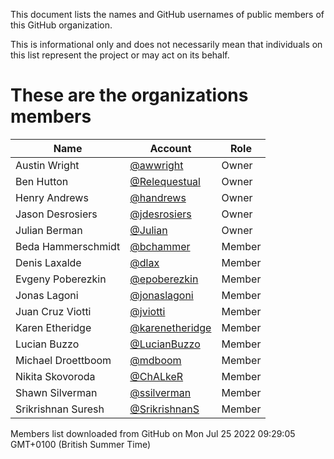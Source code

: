 This document lists the names and GitHub usernames of public members of this GitHub organization.

This is informational only and does not necessarily mean that individuals on this list represent the project or may act on its behalf.

<!-- rqosstools om2md:start -->
<!-- This list is generated using https://github.com/Relequestual/om2md -->
<!-- Content between start and end comment tags has been automatically generated -->
# These are the organizations members

| Name | Account | Role |
| -- | -- | -- |
| Austin Wright | [@awwright](https://github.com/awwright) | Owner |
| Ben Hutton | [@Relequestual](https://github.com/Relequestual) | Owner |
| Henry Andrews | [@handrews](https://github.com/handrews) | Owner |
| Jason Desrosiers | [@jdesrosiers](https://github.com/jdesrosiers) | Owner |
| Julian Berman | [@Julian](https://github.com/Julian) | Owner |
| Beda Hammerschmidt | [@bchammer](https://github.com/bchammer) | Member |
| Denis Laxalde | [@dlax](https://github.com/dlax) | Member |
| Evgeny Poberezkin | [@epoberezkin](https://github.com/epoberezkin) | Member |
| Jonas Lagoni | [@jonaslagoni](https://github.com/jonaslagoni) | Member |
| Juan Cruz Viotti | [@jviotti](https://github.com/jviotti) | Member |
| Karen Etheridge | [@karenetheridge](https://github.com/karenetheridge) | Member |
| Lucian Buzzo | [@LucianBuzzo](https://github.com/LucianBuzzo) | Member |
| Michael Droettboom | [@mdboom](https://github.com/mdboom) | Member |
| Nikita Skovoroda | [@ChALkeR](https://github.com/ChALkeR) | Member |
| Shawn Silverman | [@ssilverman](https://github.com/ssilverman) | Member |
| Srikrishnan Suresh | [@SrikrishnanS](https://github.com/SrikrishnanS) | Member |

Members list downloaded from GitHub on Mon Jul 25 2022 09:29:05 GMT+0100 (British Summer Time)
<!-- Content between start and end comment tags has been automatically generated -->
<!-- rqosstools om2md:end -->
